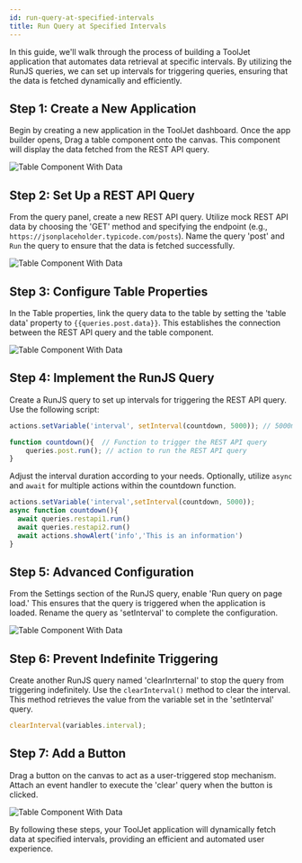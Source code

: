 ```yaml
---
id: run-query-at-specified-intervals
title: Run Query at Specified Intervals
---
```

<div style={{paddingBottom:'24px'}}>

In this guide, we'll walk through the process of building a ToolJet application that automates data retrieval at specific intervals. By utilizing the RunJS queries, we can set up intervals for triggering queries, ensuring that the data is fetched dynamically and efficiently.

</div>

<div>

## Step 1: Create a New Application

Begin by creating a new application in the ToolJet dashboard. Once the app builder opens, Drag a table component onto the canvas. This component will display the data fetched from the REST API query.

<div style={{textAlign: 'center'}}>
 <img  className="screenshot-full" src="/img/how-to/setinterval/table.png" alt="Table Component With Data" />
</div>

</div>

<div>

## Step 2: Set Up a REST API Query

From the query panel, create a new REST API query. Utilize mock REST API data by choosing the 'GET' method and specifying the endpoint (e.g., `https://jsonplaceholder.typicode.com/posts`). Name the query 'post' and `Run` the query to ensure that the data is fetched successfully.

<div style={{textAlign: 'center'}}>
 <img  className="screenshot-full" src="/img/how-to/setinterval/queryprev.png" alt="Table Component With Data" />
</div>

</div>

<div>

## Step 3: Configure Table Properties

In the Table properties, link the query data to the table by setting the 'table data' property to `{{queries.post.data}}`. This establishes the connection between the REST API query and the table component.

<div style={{textAlign: 'center'}}>
 <img  className="screenshot-full" src="/img/how-to/setinterval/queryp.png" alt="Table Component With Data" />
</div>

</div>

<div>

## Step 4: Implement the RunJS Query

Create a RunJS query to set up intervals for triggering the REST API query. Use the following script:

```js
actions.setVariable('interval', setInterval(countdown, 5000)); // 5000ms = 5 seconds

function countdown(){  // Function to trigger the REST API query
    queries.post.run(); // action to run the REST API query
}
```

Adjust the interval duration according to your needs. Optionally, utilize `async` and `await` for multiple actions within the countdown function.

```js
actions.setVariable('interval',setInterval(countdown, 5000));
async function countdown(){
  await queries.restapi1.run()
  await queries.restapi2.run()
  await actions.showAlert('info','This is an information')
}
```

</div>

<div>

## Step 5: Advanced Configuration


From the Settings section of the RunJS query, enable 'Run query on page load.' This ensures that the query is triggered when the application is loaded. Rename the query as 'setInterval' to complete the configuration.

<div style={{textAlign: 'center'}}>
 <img  className="screenshot-full" src="/img/how-to/setinterval/settings.png" alt="Table Component With Data" />
</div>

</div>

<div>

## Step 6: Prevent Indefinite Triggering

Create another RunJS query named 'clearInrternal' to stop the query from triggering indefinitely. Use the `clearInterval()` method to clear the interval. This method retrieves the value from the variable set in the 'setInterval' query.

```js
clearInterval(variables.interval);
```

</div>

<div>

## Step 7: Add a Button

Drag a button on the canvas to act as a user-triggered stop mechanism. Attach an event handler to execute the 'clear' query when the button is clicked.

<div style={{textAlign: 'center'}}>
 <img  className="screenshot-full" src="/img/how-to/setinterval/clearint.png" alt="Table Component With Data" />
</div>

</div>

<div>

By following these steps, your ToolJet application will dynamically fetch data at specified intervals, providing an efficient and automated user experience.

</div>